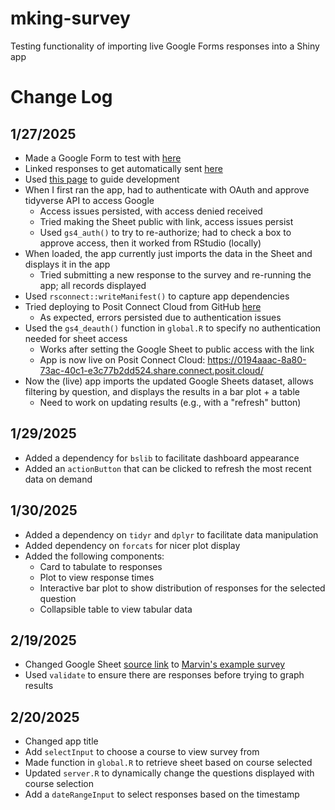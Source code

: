 # mking-survey

Testing functionality of importing live Google Forms responses into a Shiny app

# Change Log

## 1/27/2025

* Made a Google Form to test with [here](https://docs.google.com/forms/d/e/1FAIpQLScP3766W9xhidr5f8I_WfGB64aZ5uXeIErItu-tzH11rMiCZQ/viewform)
* Linked responses to get automatically sent [here](https://docs.google.com/spreadsheets/d/1rQR8V3xblApe03yE5yqGdqnqSR9_rj1ySf685KOow4Y/edit?gid=194633045#gid=194633045)
* Used [this page](https://forum.posit.co/t/trying-to-display-a-table-from-live-poll-results-using-r-shiny/84330/3) to guide development
* When I first ran the app, had to authenticate with OAuth and approve tidyverse API to access Google
  + Access issues persisted, with access denied received
  + Tried making the Sheet public with link, access issues persist
  + Used `gs4_auth()` to try to re-authorize; had to check a box to approve access, then it worked from RStudio (locally)
* When loaded, the app currently just imports the data in the Sheet and displays it in the app
  + Tried submitting a new response to the survey and re-running the app; all records displayed
* Used `rsconnect::writeManifest()` to capture app dependencies
* Tried deploying to Posit Connect Cloud from GitHub [here](https://connect.posit.cloud/zajichek/content/0194aaac-8a80-73ac-40c1-e3c77b2dd524)
  + As expected, errors persisted due to authentication issues
* Used the `gs4_deauth()` function in `global.R` to specify no authentication needed for sheet access
  + Works after setting the Google Sheet to public access with the link
  + App is now live on Posit Connect Cloud: https://0194aaac-8a80-73ac-40c1-e3c77b2dd524.share.connect.posit.cloud/
* Now the (live) app imports the updated Google Sheets dataset, allows filtering by question, and displays the results in a bar plot + a table
  + Need to work on updating results (e.g., with a "refresh" button)
  
## 1/29/2025

* Added a dependency for `bslib` to facilitate dashboard appearance
* Added an `actionButton` that can be clicked to refresh the most recent data on demand
  
## 1/30/2025

* Added a dependency on `tidyr` and `dplyr` to facilitate data manipulation
* Added dependency on `forcats` for nicer plot display
* Added the following components:
  + Card to tabulate to responses
  + Plot to view response times
  + Interactive bar plot to show distribution of responses for the selected question
  + Collapsible table to view tabular data
    
## 2/19/2025

* Changed Google Sheet [source link](https://docs.google.com/spreadsheets/d/182-fJACcL7ryFC6SMvdci8R2WCG68dawPF4LpNVXfdg) to [Marvin's example survey](https://docs.google.com/forms/d/e/1FAIpQLSep8TusWkAGpDUnc3QiyBxAp8UY8PiZov3tpo6IV3mifcigsA/viewform?usp=header)
* Used `validate` to ensure there are responses before trying to graph results

## 2/20/2025

* Changed app title
* Add `selectInput` to choose a course to view survey from
* Made function in `global.R` to retrieve sheet based on course selected
* Updated `server.R` to dynamically change the questions displayed with course selection
* Add a `dateRangeInput` to select responses based on the timestamp